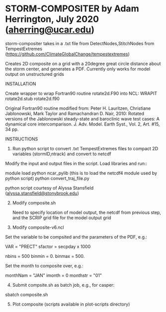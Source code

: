 # STORM-COMPOSITER by Adam Herrington, July 2020 (aherring@ucar.edu)

storm-compositer takes in a .txt file from DetectNodes,StitchNodes from TempestExtremes
(https://github.com/ClimateGlobalChange/tempestextremes)

Creates 2D composite on a grid with a 20degree great circle distance about the storm center,
and generates a PDF. Currently only works for model output on unstructured grids

INSTALLATION

Create wrapper to wrap Fortran90 routine rotate2d.F90 into NCL:
WRAPIT rotate2d.stub rotate2d.f90

Original Fortran90 routine modified from:
Peter H. Lauritzen, Christiane Jablonowski, Mark Taylor and Ramachandran D. Nair, 2010: Rotated versions of the Jablonowski steady-state and baroclinic wave test cases: A dynamical core intercomparison. J. Adv. Model. Earth Syst., Vol. 2, Art. #15, 34 pp.

INSTRUCTIONS

1. Run python script to convert .txt TempestExtremes files to compact 2D variables (stormID,ntrack) and convert to netcdf

Modify the input and output files in the script. Load libraries and run::

module load python
ncar_pylib (this is to load the netcdf4 module used by python script)
python convert_traj_file.py

python script courtesy of Alyssa Stansfield (alyssa.stansfield@stonybrook.edu)

2. Modify composite.sh

	Need to specify location of model output, the netcdf from previous step, and the SCRIP grid file for the model output grid

3. Modify composite-v6.ncl

Set the variable to be compsited and the parameters of the PDF, e.g.:

VAR = "PRECT"
sfactor = secpday x 1000

nbins = 500
binmin = 0.
binmax = 500.

Set the month to composite over, e.g.:

monthNam = "JAN"
imonth = 0
monthstr = "01"

4. Submit compsite.sh as batch job, e.g., for casper:

sbatch composite.sh

5. Plot composite (scripts available in plot-scripts directory)


